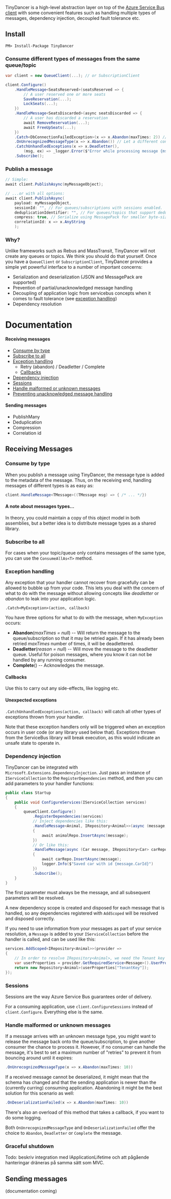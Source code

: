 TinyDancer is a high-level abstraction layer on top of the [Azure Service Bus client](https://www.nuget.org/packages/Microsoft.Azure.ServiceBus/) with some convenient features such as handling multiple types of messages, dependency injection, decoupled fault tolerance etc.

## Install
    PM> Install-Package TinyDancer
    
### Consume different types of messages from the same queue/topic
```csharp
var client = new QueueClient(...); // or SubscriptionClient

client.Configure()
    .HandleMessage<SeatsReserved>(seatsReserved => { 
        // A user reserved one or more seats
        SaveReservation(...);
        LockSeats(...);
    })
    .HandleMessage<SeatsDiscarded>(async seatsDiscarded => { 
        // A user has discarded a reservation
        await RemoveReservation(...);
        await FreeUpSeats(...);
    })
    .Catch<DbConnectionFailedException>(x => x.Abandon(maxTimes: 2)) // Probably network instability. Try one more time.
    .OnUnrecognizedMessageType(x => x.Abandon()) // Let a different consumer handle this one
    .CatchUnhandledExceptions(x => x.Deadletter(),
        (msg, ex) => _logger.Error($"Error while processing message {msg.Id}", ex))
    .Subscribe();
```

### Publish a message
```csharp
// Simple:
await client.PublishAsync(myMessageObject);

// ...or with all options:
await client.PublishAsync(
    payload: myMessageObject,
    sessionId: "", // For queues/subscriptions with sessions enabled.
    deduplicationIdentifier: "", // For queues/topics that support deduplication:
    compress: true, // Serialize using MessagePack for smaller byte-size
    correlationId: x => x.AnyString
    );
```

### Why?
Unlike frameworks such as Rebus and MassTransit, TinyDancer will not create any queues or topics. We think you should do that yourself. Once you have a `QueueClient` or `SubscriptionClient`, TinyDancer provides a simple yet powerful interface to a number of important concerns:

- Serialization and deserialization (JSON and MessagePack are supported)
- Prevention of partial/unacknowledged message handling
- Decoupling of application logic from servicebus concepts when it comes to fault tolerance (see [exception handling](#exception-handling))
- Dependency resolution

# Documentation

#### Receiving messages
- [Consume by type](#consume-by-type)
- [Subscribe to all](#subscribe-to-all)
- [Exception handling](#exception-handling)
    - Retry (abandon) / Deadletter / Complete
    - [Callbacks](#callbacks)
- [Dependency injection](#dependency-injection)
- [Sessions](#sessions)
- [Handle malformed or unknown messages](#handle-malformed-or-unknown-messages)
- [Preventing unacknowledged message handling](#preventing-partial-message-handling)

#### Sending messages
- PublishMany
- Deduplication
- Compression
- Correlation id

## Receiving Messages

### Consume by type

When you publish a message using TinyDancer, the message type is added to the metadata of the message. Thus, on the receiving end, handling messages of different types is as easy as:

```csharp
client.HandleMessage<TMessage>((TMessage msg) => { /* ... */})
```

#### A note about messages types...

In theory, you could maintain a copy of this object model in both assemblies, but a better idea is to distribute message types as a shared library.

### Subscribe to all

For cases when your topic/queue only contains messages of the same type, you can use the `ConsumeAllAs<T>` method.

### Exception handling

Any exception that your handler cannot recover from gracefully can be allowed to bubble up from your code. This lets you deal with the concern of what to do with the message without allowing concepts like *deadletter* or *abandon* to leak into your application logic.

`.Catch<MyException>(action, callback)`

You have three options for what to do with the message, when `MyException` occurs:

- **Abandon**(_maxTimes = null_)
  -- Will return the message to the queue/subscription so that it may be retried again. If it has already been retried _maxTimes_ number of times, it will be deadlettered.
- **Deadletter**(_reason = null_)
  -- Will move the message to the deadletter queue. Useful for poison messages, where you know it can not be handled by any running consumer.
- **Complete**()
  -- Acknowledges the message.

#### Callbacks

Use this to carry out any side-effects, like logging etc.

#### Unexpected exceptions

`.CatchUnhandledExceptions(action, callback)` will catch all other types of exceptions thrown from your handler.

Note that these exception handlers only will be triggered when an exception occurs in user code (or any library used below that). Exceptions thrown from the ServiceBus library will break execution, as this would indicate an unsafe state to operate in.

### Dependency injection

TinyDancer can be integrated with `Microsoft.Extensions.DependencyInjection`. Just pass an instance of `IServiceCollection` to the `RegisterDependencies` method, and then you can add parameters to your handler functions:

```csharp
public class Startup
{
    public void ConfigureServices(IServiceCollection services)
    {
        queueClient.Configure()
            .RegisterDependencies(services)
            // Inject dependencies like this:
            .HandleMessage<Animal, IRepository<Animal>>(async (message, animalRepo) =>
            {
                await animalRepo.InsertAsync(message);
            })
            // Or like this:
            .HandleMessage(async (Car message, IRepository<Car> carRepo, ILogger logger) =>
            {
                await carRepo.InsertAsync(message);
                logger.Info($"Saved car with id {message.CarId}")
            })
            .Subscribe();
    }
}
```

The first parameter must always be the message, and all subsequent parameters will be resolved.

A new dependency scope is created and disposed for each message that is handled, so any dependencies registered with `AddScoped` will be resolved and disposed correctly.

If you need to use information from your messages as part of your service resolution, a `Message` is added to your `IServiceCollection` before the handler is called, and can be used like this:

```csharp
services.AddScoped<IRepository<Animal>>(provider =>
{
    // In order to resolve IRepository<Animal>, we need the Tenant key from the incoming message:
    var userProperties = provider.GetRequiredService<Message>().UserProperties;
    return new Repository<Animal>(userProperties["TenantKey"]);
});
```

### Sessions
Sessions are the way Azure Service Bus guarantees order of delivery.

For a consuming application, use `client.ConfigureSessions` instead of `client.Configure`. Everything else is the same.

### Handle malformed or unknown messages
If a message arrives with an unknown message type, you might want to release the message back onto the queue/subscription, to give another consumer the chance to process it. However, if no consumer can handle the message, it's best to set a maximum number of "retries" to prevent it from bouncing around until it expires:
```csharp
.OnUnrecognizedMessageType(x => x.Abandon(maxTimes: 10))
```
If a received message cannot be deserialized, it might mean that the schema has changed and that the sending application is newer than the (currently curring) consuming application. Abandoning it might be the best solution for this scenario as well:
```csharp
.OnDeserializationFailed(x => x.Abandon(maxTimes: 10))
```
There's also an overload of this method that takes a callback, if you want to do some logging.

Both `OnUnrecognizedMessageType` and `OnDeserializationFailed` offer the choice to `Abandon`, `Deadletter` or `Complete` the message.

### Graceful shutdown
Todo: beskriv integration med IApplicationLifetime och att pågående hanteringar dräneras på samma sätt som MVC.

## Sending messages
(documentation coming)